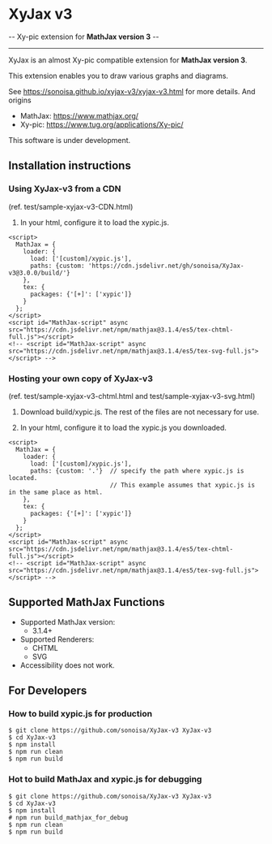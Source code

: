 # XyJax v3
 -- Xy-pic extension for **MathJax version 3** --

----
XyJax is an almost Xy-pic compatible extension for **MathJax version 3**.

This extension enables you to draw various graphs and diagrams.

See https://sonoisa.github.io/xyjax-v3/xyjax-v3.html for more details. And origins

- MathJax: https://www.mathjax.org/
- Xy-pic: https://www.tug.org/applications/Xy-pic/

This software is under development.


## Installation instructions

### Using XyJax-v3 from a CDN

(ref. test/sample-xyjax-v3-CDN.html)

1. In your html, configure it to load the xypic.js.
```
<script>
  MathJax = {
    loader: {
      load: ['[custom]/xypic.js'],
      paths: {custom: 'https://cdn.jsdelivr.net/gh/sonoisa/XyJax-v3@3.0.0/build/'}
    },
    tex: {
      packages: {'[+]': ['xypic']}
    }
  };
</script>
<script id="MathJax-script" async src="https://cdn.jsdelivr.net/npm/mathjax@3.1.4/es5/tex-chtml-full.js"></script>
<!-- <script id="MathJax-script" async src="https://cdn.jsdelivr.net/npm/mathjax@3.1.4/es5/tex-svg-full.js"></script> -->
```


### Hosting your own copy of XyJax-v3

(ref. test/sample-xyjax-v3-chtml.html and test/sample-xyjax-v3-svg.html)

1. Download build/xypic.js. The rest of the files are not necessary for use. 

2. In your html, configure it to load the xypic.js you downloaded.
```
<script>
  MathJax = {
    loader: {
      load: ['[custom]/xypic.js'],
      paths: {custom: '.'}  // specify the path where xypic.js is located. 
                            // This example assumes that xypic.js is in the same place as html.
    },
    tex: {
      packages: {'[+]': ['xypic']}
    }
  };
</script>
<script id="MathJax-script" async src="https://cdn.jsdelivr.net/npm/mathjax@3.1.4/es5/tex-chtml-full.js"></script>
<!-- <script id="MathJax-script" async src="https://cdn.jsdelivr.net/npm/mathjax@3.1.4/es5/tex-svg-full.js"></script> -->
```


## Supported MathJax Functions

- Supported MathJax version:
    - 3.1.4+
- Supported Renderers:
    - CHTML
    - SVG
- Accessibility does not work.  


## For Developers

### How to build xypic.js for production
```
$ git clone https://github.com/sonoisa/XyJax-v3 XyJax-v3
$ cd XyJax-v3
$ npm install
$ npm run clean
$ npm run build
```


### Hot to build MathJax and xypic.js for debugging
```
$ git clone https://github.com/sonoisa/XyJax-v3 XyJax-v3
$ cd XyJax-v3
$ npm install
# npm run build_mathjax_for_debug
$ npm run clean
$ npm run build
```
